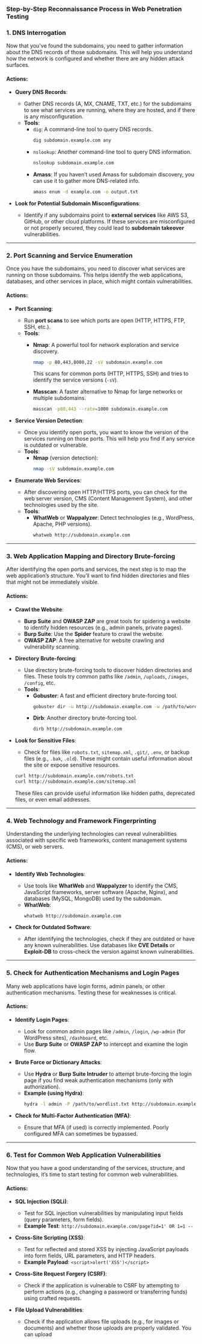

### **Step-by-Step Reconnaissance Process in Web Penetration Testing**

### 1. **DNS Interrogation**
Now that you've found the subdomains, you need to gather information about the DNS records of those subdomains. This will help you understand how the network is configured and whether there are any hidden attack surfaces.

#### Actions:
- **Query DNS Records**:
  - Gather DNS records (A, MX, CNAME, TXT, etc.) for the subdomains to see what services are running, where they are hosted, and if there is any misconfiguration.
  - **Tools**:
    - `dig`: A command-line tool to query DNS records.
      ```bash
      dig subdomain.example.com any
      ```
    - `nslookup`: Another command-line tool to query DNS information.
      ```bash
      nslookup subdomain.example.com
      ```
    - **Amass**: If you haven’t used Amass for subdomain discovery, you can use it to gather more DNS-related info.
      ```bash
      amass enum -d example.com -o output.txt
      ```

- **Look for Potential Subdomain Misconfigurations**:
  - Identify if any subdomains point to **external services** like AWS S3, GitHub, or other cloud platforms. If these services are misconfigured or not properly secured, they could lead to **subdomain takeover** vulnerabilities.

---

### 2. **Port Scanning and Service Enumeration**
Once you have the subdomains, you need to discover what services are running on those subdomains. This helps identify the web applications, databases, and other services in place, which might contain vulnerabilities.

#### Actions:
- **Port Scanning**:
  - Run **port scans** to see which ports are open (HTTP, HTTPS, FTP, SSH, etc.).
  - **Tools**:
    - **Nmap**: A powerful tool for network exploration and service discovery.
      ```bash
      nmap -p 80,443,8080,22 -sV subdomain.example.com
      ```
      This scans for common ports (HTTP, HTTPS, SSH) and tries to identify the service versions (`-sV`).
    
    - **Masscan**: A faster alternative to Nmap for large networks or multiple subdomains.
      ```bash
      masscan -p80,443 --rate=1000 subdomain.example.com
      ```

- **Service Version Detection**:
  - Once you identify open ports, you want to know the version of the services running on those ports. This will help you find if any service is outdated or vulnerable.
  - **Tools**:
    - **Nmap** (version detection):
      ```bash
      nmap -sV subdomain.example.com
      ```

- **Enumerate Web Services**:
  - After discovering open HTTP/HTTPS ports, you can check for the web server version, CMS (Content Management System), and other technologies used by the site.
  - **Tools**:
    - **WhatWeb** or **Wappalyzer**: Detect technologies (e.g., WordPress, Apache, PHP versions).
      ```bash
      whatweb http://subdomain.example.com
      ```

---

### 3. **Web Application Mapping and Directory Brute-forcing**
After identifying the open ports and services, the next step is to map the web application’s structure. You’ll want to find hidden directories and files that might not be immediately visible.

#### Actions:
- **Crawl the Website**:
  - **Burp Suite** and **OWASP ZAP** are great tools for spidering a website to identify hidden resources (e.g., admin panels, private pages).
  - **Burp Suite**: Use the **Spider** feature to crawl the website.
  - **OWASP ZAP**: A free alternative for website crawling and vulnerability scanning.

- **Directory Brute-forcing**:
  - Use directory brute-forcing tools to discover hidden directories and files. These tools try common paths like `/admin`, `/uploads`, `/images`, `/config`, etc.
  - **Tools**:
    - **Gobuster**: A fast and efficient directory brute-forcing tool.
      ```bash
      gobuster dir -u http://subdomain.example.com -w /path/to/wordlist.txt
      ```
    - **Dirb**: Another directory brute-forcing tool.
      ```bash
      dirb http://subdomain.example.com
      ```

- **Look for Sensitive Files**:
  - Check for files like `robots.txt`, `sitemap.xml`, `.git/`, `.env`, or backup files (e.g., `.bak`, `.old`). These might contain useful information about the site or expose sensitive resources.

  ```bash
  curl http://subdomain.example.com/robots.txt
  curl http://subdomain.example.com/sitemap.xml
  ```

  These files can provide useful information like hidden paths, deprecated files, or even email addresses.

---

### 4. **Web Technology and Framework Fingerprinting**
Understanding the underlying technologies can reveal vulnerabilities associated with specific web frameworks, content management systems (CMS), or web servers.

#### Actions:
- **Identify Web Technologies**:
  - Use tools like **WhatWeb** and **Wappalyzer** to identify the CMS, JavaScript frameworks, server software (Apache, Nginx), and databases (MySQL, MongoDB) used by the subdomain.
  - **WhatWeb**:
    ```bash
    whatweb http://subdomain.example.com
    ```

- **Check for Outdated Software**:
  - After identifying the technologies, check if they are outdated or have any known vulnerabilities. Use databases like **CVE Details** or **Exploit-DB** to cross-check the version against known vulnerabilities.

---

### 5. **Check for Authentication Mechanisms and Login Pages**
Many web applications have login forms, admin panels, or other authentication mechanisms. Testing these for weaknesses is critical.

#### Actions:
- **Identify Login Pages**:
  - Look for common admin pages like `/admin`, `/login`, `/wp-admin` (for WordPress sites), `/dashboard`, etc.
  - Use **Burp Suite** or **OWASP ZAP** to intercept and examine the login flow.

- **Brute Force or Dictionary Attacks**:
  - Use **Hydra** or **Burp Suite Intruder** to attempt brute-forcing the login page if you find weak authentication mechanisms (only with authorization).
  - **Example (using Hydra)**:
    ```bash
    hydra -l admin -P /path/to/wordlist.txt http://subdomain.example.com/login
    ```

- **Check for Multi-Factor Authentication (MFA)**:
  - Ensure that MFA (if used) is correctly implemented. Poorly configured MFA can sometimes be bypassed.

---

### 6. **Test for Common Web Application Vulnerabilities**
Now that you have a good understanding of the services, structure, and technologies, it’s time to start testing for common web vulnerabilities.

#### Actions:
- **SQL Injection (SQLi)**:
  - Test for SQL injection vulnerabilities by manipulating input fields (query parameters, form fields).
  - **Example Test**: `http://subdomain.example.com/page?id=1' OR 1=1 --`

- **Cross-Site Scripting (XSS)**:
  - Test for reflected and stored XSS by injecting JavaScript payloads into form fields, URL parameters, and HTTP headers.
  - **Example Payload**: `<script>alert('XSS')</script>`

- **Cross-Site Request Forgery (CSRF)**:
  - Check if the application is vulnerable to CSRF by attempting to perform actions (e.g., changing a password or transferring funds) using crafted requests.

- **File Upload Vulnerabilities**:
  - Check if the application allows file uploads (e.g., for images or documents) and whether those uploads are properly validated. You can upload